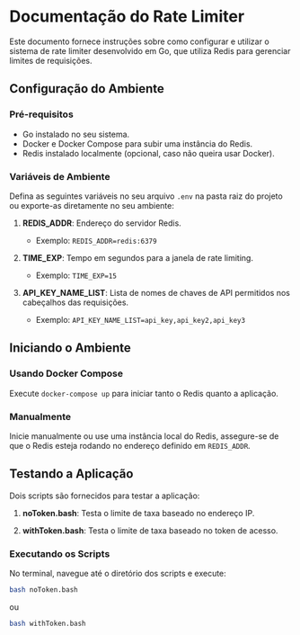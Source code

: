 # Documentação do Rate Limiter

Este documento fornece instruções sobre como configurar e utilizar o sistema de rate limiter desenvolvido em Go, que utiliza Redis para gerenciar limites de requisições.

## Configuração do Ambiente

### Pré-requisitos

- Go instalado no seu sistema.
- Docker e Docker Compose para subir uma instância do Redis.
- Redis instalado localmente (opcional, caso não queira usar Docker).

### Variáveis de Ambiente

Defina as seguintes variáveis no seu arquivo `.env` na pasta raiz do projeto ou exporte-as diretamente no seu ambiente:

1. **REDIS_ADDR**: Endereço do servidor Redis.
   - Exemplo: `REDIS_ADDR=redis:6379`

2. **TIME_EXP**: Tempo em segundos para a janela de rate limiting.
   - Exemplo: `TIME_EXP=15`

3. **API_KEY_NAME_LIST**: Lista de nomes de chaves de API permitidos nos cabeçalhos das requisições.
   - Exemplo: `API_KEY_NAME_LIST=api_key,api_key2,api_key3`

## Iniciando o Ambiente

### Usando Docker Compose

Execute `docker-compose up` para iniciar tanto o Redis quanto a aplicação.

### Manualmente

Inicie manualmente ou use uma instância local do Redis, assegure-se de que o Redis esteja rodando no endereço definido em `REDIS_ADDR`.

## Testando a Aplicação

Dois scripts são fornecidos para testar a aplicação:

1. **noToken.bash**: Testa o limite de taxa baseado no endereço IP.

2. **withToken.bash**: Testa o limite de taxa baseado no token de acesso.

### Executando os Scripts

No terminal, navegue até o diretório dos scripts e execute:

```bash
bash noToken.bash
``` 
ou 
```bash
bash withToken.bash
```

